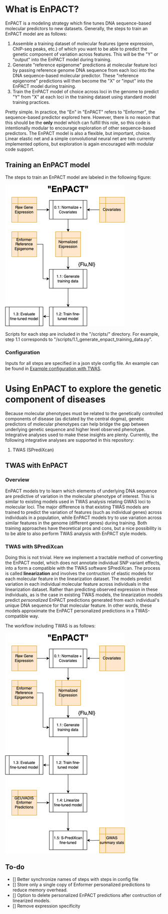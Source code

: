 # What is EnPACT?

EnPACT is a modeling strategy which fine tunes DNA sequence-based molecular predictors to new datasets. Generally, the steps to train an EnPACT model are as follows: 

1. Assemble a training dataset of molecular features (gene expression, ChIP-seq peaks, etc.) of which you want to be able to predict the genetic component of variation across features. This will be the "Y" or "output" into the EnPACT model during training.
2. Generate "reference epigenome" predictions at molecular feature loci by passing reference genome DNA sequence from each loci into the DNA sequence-based molecular predictor. These "reference epigenome" predictions will then become the "X" or "input" into the EnPACT model during training.
3. Train the EnPACT model of choice across loci in the genome to predict "Y" from "X" at each loci in the training dataset using standard model training practices.

Pretty simple. In practice, the "En" in "EnPACT" refers to "Enformer", the sequence-based predictor explored here. However, there is no reason that this should be the **only** model which can fulfill this role, so this code is intentionally modular to encourage exploration of other sequence-based predictors. The EnPACT model is also a flexible, but important, choice. Linear elastic net and a simple convolutional neural net are two currently implemented options, but exploration is again encouraged with modular code support. 

## Training an EnPACT model

The steps to train an EnPACT model are labeled in the following figure:

![Train EnPACT steps](docs/enpact_model-EnPACT_steps.drawio.png)

Scripts for each step are included in the "/scripts/" directory. For example, step 1.1 corresponds to "/scripts/1.1_generate_enpact_training_data.py".

### Configuration

Inputs for all steps are specified in a json style config file. An example can be found in [Example configuration with TWAS](example_json/example_config_with_twas.json). 

# Using EnPACT to explore the genetic component of diseases

Because molecular phenotypes must be related to the genetically controlled components of disease (as dictated by the central dogma), genetic predictors of molecular phenotypes can help bridge the gap between underlying genetic sequence and higher level observed phenotype. Integrative analyses used to make these insights are plenty. Currently, the following integrative analyses are supported in this repository:

1. TWAS (SPrediXcan)

## TWAS with EnPACT

### Overview

EnPACT models try to learn which elements of underlying DNA sequence are predictive of variation in the molecular phenotype of interest. This is similar to existing models used in TWAS analysis relating GWAS loci to molecular loci. The major difference is that existing TWAS models are trained to predict the variation of features (such as individual genes) across individuals in a population, while EnPACT models try to use variation across similar features in the genome (different genes) during training. Both training approaches have theoretical pros and cons, but a nice possibility is to be able to also perform TWAS analysis with EnPACT style models. 

### TWAS with SPrediXcan

Doing this is not trivial. Here we implement a tractable method of converting the EnPACT model, which does not annotate individual SNP variant effects, into a form a compatible with the TWAS software SPrediXcan. The process is called **linearization** and involves the contruction of elastic models for each molecular feature in the linearization dataset. The models predict variation in each individual molecular feature across individuals in the linearization dataset. Rather than predicting observed expression in these individuals, as is the case in existing TWAS models, the linearization models predict _personalized_ EnPACT predictions generated from each individual's unique DNA sequence for that molecular feature. In other words, these models approximate the EnPACT personalized predictions in a TWAS-compatible way. 

The workflow including TWAS is as follows:

![Train EnPACT steps](docs/enpact_model-EnPACT_steps_with_TWAS.drawio.png)











## To-do

- [] Better synchronize names of steps with steps in config file
- [] Store only a single copy of Enformer personalized predictions to reduce memory overhead.
- [] Option to delete personalized EnPACT predictions after contruction of linearized models.
- [] Remove expression specificity

